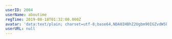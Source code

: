 ```yaml
---
userID: 2004
userName: aboutime
regTime: 2019-08-18T01:32:00.000Z
avatar: 'data:text/plain; charset=utf-8;base64,NDA0IHBhZ2Ugbm90IGZvdW5kCg=='
userURL: null
---
```



